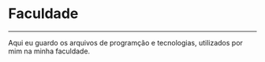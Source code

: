 # Faculdade
---
Aqui eu guardo os arquivos de programção e tecnologias, utilizados por mim na minha faculdade.